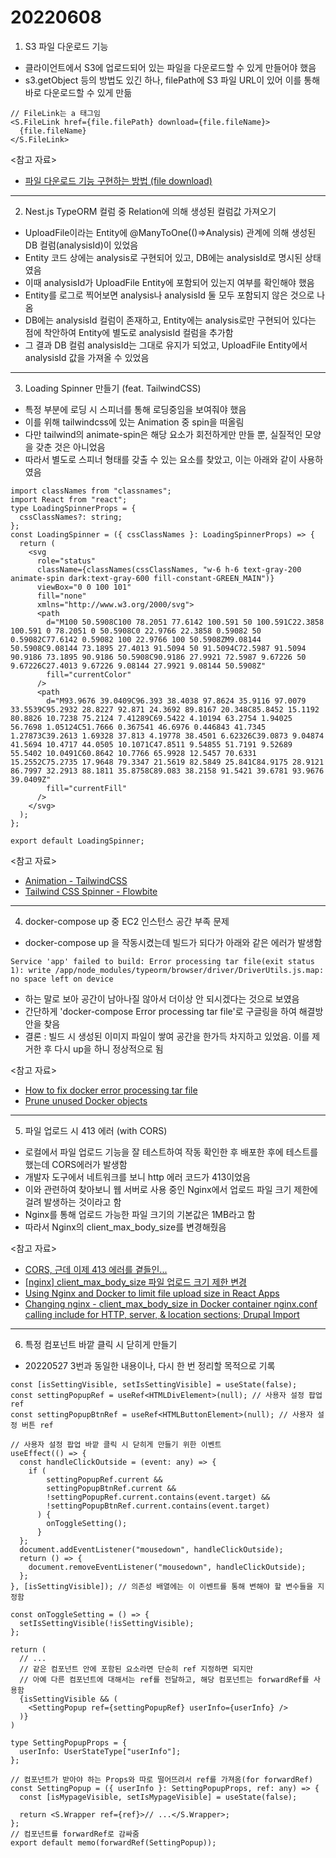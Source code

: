 # 20220608

1. S3 파일 다운로드 기능

- 클라이언트에서 S3에 업로드되어 있는 파일을 다운로드할 수 있게 만들어야 했음
- s3.getObject 등의 방법도 있긴 하나, filePath에 S3 파일 URL이 있어 이를 통해 바로 다운로드할 수 있게 만듦

```tsx
// FileLink는 a 태그임
<S.FileLink href={file.filePath} download={file.fileName}>
  {file.fileName}
</S.FileLink>
```

<참고 자료>

- [파일 다운로드 기능 구현하는 방법 (file download)](https://harrydony.tistory.com/821)

---

2. Nest.js TypeORM 컬럼 중 Relation에 의해 생성된 컬럼값 가져오기

- UploadFile이라는 Entity에 @ManyToOne(()=>Analysis) 관계에 의해 생성된 DB 컬럼(analysisId)이 있었음
- Entity 코드 상에는 analysis로 구현되어 있고, DB에는 analysisId로 명시된 상태였음
- 이때 analysisId가 UploadFile Entity에 포함되어 있는지 여부를 확인해야 했음
- Entity를 로그로 찍어보면 analysis나 analysisId 둘 모두 포함되지 않은 것으로 나옴
- DB에는 analysisId 컬럼이 존재하고, Entity에는 analysis로만 구현되어 있다는 점에 착안하여 Entity에 별도로 analysisId 컬럼을 추가함
- 그 결과 DB 컬럼 analysisId는 그대로 유지가 되었고, UploadFile Entity에서 analysisId 값을 가져올 수 있었음

---

3. Loading Spinner 만들기 (feat. TailwindCSS)

- 특정 부분에 로딩 시 스피너를 통해 로딩중임을 보여줘야 했음
- 이를 위해 tailwindcss에 있는 Animation 중 spin을 떠올림
- 다만 tailwind의 animate-spin은 해당 요소가 회전하게만 만들 뿐, 실질적인 모양을 갖춘 것은 아니었음
- 따라서 별도로 스피너 형태를 갖출 수 있는 요소를 찾았고, 이는 아래와 같이 사용하였음

```tsx
import classNames from "classnames";
import React from "react";
type LoadingSpinnerProps = {
  cssClassNames?: string;
};
const LoadingSpinner = ({ cssClassNames }: LoadingSpinnerProps) => {
  return (
    <svg
      role="status"
      className={classNames(cssClassNames, "w-6 h-6 text-gray-200 animate-spin dark:text-gray-600 fill-constant-GREEN_MAIN")}
      viewBox="0 0 100 101"
      fill="none"
      xmlns="http://www.w3.org/2000/svg">
      <path
        d="M100 50.5908C100 78.2051 77.6142 100.591 50 100.591C22.3858 100.591 0 78.2051 0 50.5908C0 22.9766 22.3858 0.59082 50 0.59082C77.6142 0.59082 100 22.9766 100 50.5908ZM9.08144 50.5908C9.08144 73.1895 27.4013 91.5094 50 91.5094C72.5987 91.5094 90.9186 73.1895 90.9186 50.5908C90.9186 27.9921 72.5987 9.67226 50 9.67226C27.4013 9.67226 9.08144 27.9921 9.08144 50.5908Z"
        fill="currentColor"
      />
      <path
        d="M93.9676 39.0409C96.393 38.4038 97.8624 35.9116 97.0079 33.5539C95.2932 28.8227 92.871 24.3692 89.8167 20.348C85.8452 15.1192 80.8826 10.7238 75.2124 7.41289C69.5422 4.10194 63.2754 1.94025 56.7698 1.05124C51.7666 0.367541 46.6976 0.446843 41.7345 1.27873C39.2613 1.69328 37.813 4.19778 38.4501 6.62326C39.0873 9.04874 41.5694 10.4717 44.0505 10.1071C47.8511 9.54855 51.7191 9.52689 55.5402 10.0491C60.8642 10.7766 65.9928 12.5457 70.6331 15.2552C75.2735 17.9648 79.3347 21.5619 82.5849 25.841C84.9175 28.9121 86.7997 32.2913 88.1811 35.8758C89.083 38.2158 91.5421 39.6781 93.9676 39.0409Z"
        fill="currentFill"
      />
    </svg>
  );
};

export default LoadingSpinner;
```

<참고 자료>

- [Animation - TailwindCSS](https://tailwindcss.com/docs/animation)
- [Tailwind CSS Spinner - Flowbite](https://flowbite.com/docs/components/spinner/)

---

4. docker-compose up 중 EC2 인스턴스 공간 부족 문제

- docker-compose up 을 작동시켰는데 빌드가 되다가 아래와 같은 에러가 발생함

```
Service 'app' failed to build: Error processing tar file(exit status 1): write /app/node_modules/typeorm/browser/driver/DriverUtils.js.map: no space left on device
```

- 하는 말로 보아 공간이 남아나질 않아서 더이상 안 되시겠다는 것으로 보였음
- 간단하게 'docker-compose Error processing tar file'로 구글링을 하여 해결방안을 찾음
- 결론 : 빌드 시 생성된 이미지 파일이 쌓여 공간을 한가득 차지하고 있었음. 이를 제거한 후 다시 up을 하니 정상적으로 됨

<참고 자료>

- [How to fix docker error processing tar file](https://goodlucknua.tistory.com/83)
- [Prune unused Docker objects](https://docs.docker.com/config/pruning/)

---

5. 파일 업로드 시 413 에러 (with CORS)

- 로컬에서 파일 업로드 기능을 잘 테스트하여 작동 확인한 후 배포한 후에 테스트를 했는데 CORS에러가 발생함
- 개발자 도구에서 네트워크를 보니 http 에러 코드가 413이었음
- 이와 관련하여 찾아보니 웹 서버로 사용 중인 Nginx에서 업로드 파일 크기 제한에 걸려 발생하는 것이라고 함
- Nginx를 통해 업로드 가능한 파일 크기의 기본값은 1MB라고 함
- 따라서 Nginx의 client_max_body_size를 변경해줬음

<참고 자료>

- [CORS, 근데 이제 413 에러를 곁들인...](https://velog.io/@rudwnd33/413-error-cors)
- [[nginx] client_max_body_size 파일 업로드 크기 제한 변경](https://hippocode.tistory.com/9)
- [Using Nginx and Docker to limit file upload size in React Apps](https://levelup.gitconnected.com/using-nginx-to-limit-file-upload-size-in-react-apps-4b2ce0e444c2)
- [Changing nginx - client_max_body_size in Docker container nginx.conf calling include for HTTP, server, & location sections; Drupal Import](https://stackoverflow.com/questions/66054365/changing-nginx-client-max-body-size-in-docker-container-nginx-conf-calling-inc)

---

6. 특정 컴포넌트 바깥 클릭 시 닫히게 만들기

- 20220527 3번과 동일한 내용이나, 다시 한 번 정리할 목적으로 기록

```tsx
const [isSettingVisible, setIsSettingVisible] = useState(false);
const settingPopupRef = useRef<HTMLDivElement>(null); // 사용자 설정 팝업 ref
const settingPopupBtnRef = useRef<HTMLButtonElement>(null); // 사용자 설정 버튼 ref

// 사용자 설정 팝업 바깥 클릭 시 닫히게 만들기 위한 이벤트
useEffect(() => {
  const handleClickOutside = (event: any) => {
    if (
        settingPopupRef.current &&
        settingPopupBtnRef.current &&
        !settingPopupRef.current.contains(event.target) &&
        !settingPopupBtnRef.current.contains(event.target)
      ) {
        onToggleSetting();
      }
  };
  document.addEventListener("mousedown", handleClickOutside);
  return () => {
    document.removeEventListener("mousedown", handleClickOutside);
  };
}, [isSettingVisible]); // 의존성 배열에는 이 이벤트를 통해 변해야 할 변수들을 지정함

const onToggleSetting = () => {
  setIsSettingVisible(!isSettingVisible);
};

return (
  // ...
  // 같은 컴포넌트 안에 포함된 요소라면 단순히 ref 지정하면 되지만
  // 아예 다른 컴포넌트에 대해서는 ref를 전달하고, 해당 컴포넌트는 forwardRef를 사용함
  {isSettingVisible && (
    <SettingPopup ref={settingPopupRef} userInfo={userInfo} />
  )}
)
```

```tsx
type SettingPopupProps = {
  userInfo: UserStateType["userInfo"];
};

// 컴포넌트가 받아야 하는 Props와 따로 떨어뜨려서 ref를 가져옴(for forwardRef)
const SettingPopup = ({ userInfo }: SettingPopupProps, ref: any) => {
  const [isMypageVisible, setIsMypageVisible] = useState(false);

  return <S.Wrapper ref={ref}>// ...</S.Wrapper>;
};
// 컴포넌트를 forwardRef로 감싸줌
export default memo(forwardRef(SettingPopup));
```
